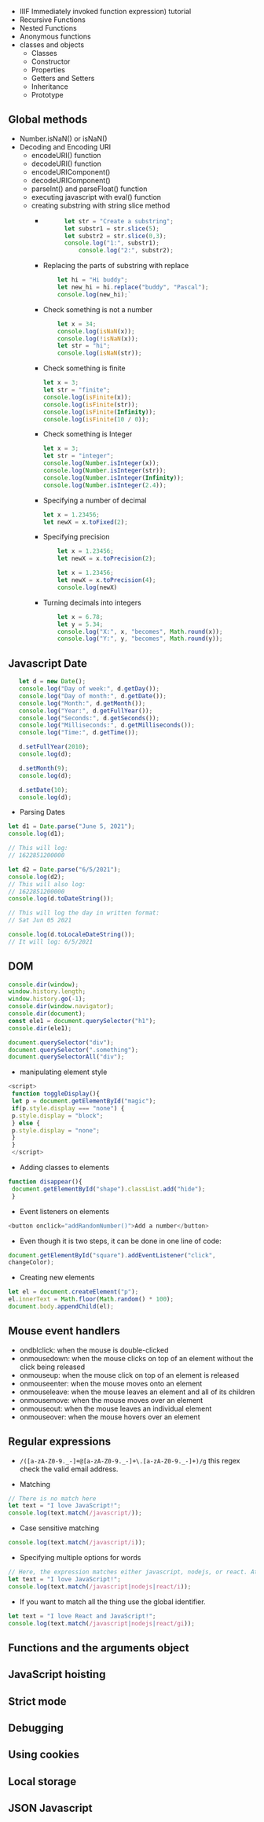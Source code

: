 - IIIF Immediately invoked function expression) tutorial 
- Recursive Functions 
- Nested Functions 
- Anonymous functions
- classes and objects
  - Classes
  - Constructor 
  - Properties 
  - Getters and Setters
  - Inheritance
  - Prototype

## Global methods
- Number.isNaN() or isNaN()
- Decoding and Encoding URI 
  - encodeURI() function
  - decodeURI() function
  - encodeURIComponent()
  - decodeURIComponent()
  - parseInt() and parseFloat() function
  - executing javascript with eval() function
  - creating substring with string slice method
    - ```javascript
            let str = "Create a substring";
            let substr1 = str.slice(5);
            let substr2 = str.slice(0,3);
            console.log("1:", substr1);
                console.log("2:", substr2);
        ```

    - Replacing the parts of substring with replace

        ```javascript
            let hi = "Hi buddy";
            let new_hi = hi.replace("buddy", "Pascal");
            console.log(new_hi);`
        ```
    
    - Check something is not a number
        ```javascript
            let x = 34;
            console.log(isNaN(x));
            console.log(!isNaN(x));
            let str = "hi";
            console.log(isNaN(str));

        ```

    - Check something is finite
        ```javascript
        let x = 3;
        let str = "finite";
        console.log(isFinite(x));
        console.log(isFinite(str));
        console.log(isFinite(Infinity));
        console.log(isFinite(10 / 0));
        ```

    - Check something is Integer
  
        ```javascript
        let x = 3;
        let str = "integer";
        console.log(Number.isInteger(x));
        console.log(Number.isInteger(str));
        console.log(Number.isInteger(Infinity));
        console.log(Number.isInteger(2.4));
        ```     
    - Specifying a number of decimal
        ```javascript
        let x = 1.23456;
        let newX = x.toFixed(2);
        ```
    - Specifying precision
        ```javascript
            let x = 1.23456;
            let newX = x.toPrecision(2);

            let x = 1.23456;
            let newX = x.toPrecision(4);
            console.log(newX)
        ```

    - Turning decimals into integers
        ```javascript
            let x = 6.78;
            let y = 5.34;
            console.log("X:", x, "becomes", Math.round(x));
            console.log("Y:", y, "becomes", Math.round(y));
        ```

## Javascript Date
 ```javascript
    let d = new Date();
    console.log("Day of week:", d.getDay());
    console.log("Day of month:", d.getDate());
    console.log("Month:", d.getMonth());
    console.log("Year:", d.getFullYear());
    console.log("Seconds:", d.getSeconds());
    console.log("Milliseconds:", d.getMilliseconds());
    console.log("Time:", d.getTime());

    d.setFullYear(2010);
    console.log(d);

    d.setMonth(9);
    console.log(d);

    d.setDate(10);
    console.log(d);

```

- Parsing Dates

```javascript
let d1 = Date.parse("June 5, 2021");
console.log(d1);

// This will log:
// 1622851200000

let d2 = Date.parse("6/5/2021");
console.log(d2);
// This will also log:
// 1622851200000
console.log(d.toDateString());

// This will log the day in written format:
// Sat Jun 05 2021

console.log(d.toLocaleDateString());
// It will log: 6/5/2021


```
  

## DOM 
```javascript
console.dir(window);
window.history.length;
window.history.go(-1);
console.dir(window.navigator);
console.dir(document);
const ele1 = document.querySelector("h1");
console.dir(ele1);

document.querySelector("div");
document.querySelector(".something");
document.querySelectorAll("div");

```

- manipulating element style
```javascript
<script>
 function toggleDisplay(){
 let p = document.getElementById("magic");
 if(p.style.display === "none") {
 p.style.display = "block";
 } else {
 p.style.display = "none";
 }
 }
 </script>
 ```

 - Adding classes to elements
```javascript 
function disappear(){
 document.getElementById("shape").classList.add("hide");
 }

 ```

 - Event listeners on elements
```javascript
<button onclick="addRandomNumber()">Add a number</button>
```

- Even though it is two steps, it can be done in one line of code:
  
```javascript
document.getElementById("square").addEventListener("click",
changeColor);
```

- Creating new elements

```javascript
let el = document.createElement("p");
el.innerText = Math.floor(Math.random() * 100);
document.body.appendChild(el);
```

## Mouse event handlers

- ondblclick: when the mouse is double-clicked
- onmousedown: when the mouse clicks on top of an element without the click being released
- onmouseup: when the mouse click on top of an element is released
- onmouseenter: when the mouse moves onto an element
- onmouseleave: when the mouse leaves an element and all of its children
- onmousemove: when the mouse moves over an element
- onmouseout: when the mouse leaves an individual element
- onmouseover: when the mouse hovers over an element


## Regular expressions
- `/([a-zA-Z0-9._-]+@[a-zA-Z0-9._-]+\.[a-zA-Z0-9._-]+)/g` this regex check the valid email address.
  
- Matching
```javascript 
// There is no match here
let text = "I love JavaScript!";
console.log(text.match(/javascript/));
```

- Case sensitive matching
```javascript
console.log(text.match(/javascript/i));
```

- Specifying multiple options for words
```javascript
// Here, the expression matches either javascript, nodejs, or react. At this point, we are only matching for the first encounter and then we quit
let text = "I love JavaScript!";
console.log(text.match(/javascript|nodejs|react/i));

```

- If you want to match all the thing use the global identifier. 
```javascript
let text = "I love React and JavaScript!";
console.log(text.match(/javascript|nodejs|react/gi));
```

##  Functions and the arguments object
##  JavaScript hoisting
##  Strict mode
##  Debugging
##  Using cookies
##  Local storage
##  JSON Javascript 
